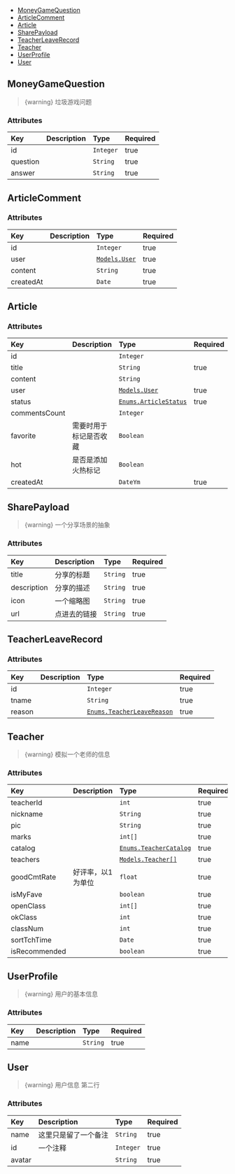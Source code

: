   - [MoneyGameQuestion](#MoneyGameQuestion)
  - [ArticleComment](#ArticleComment)
  - [Article](#Article)
  - [SharePayload](#SharePayload)
  - [TeacherLeaveRecord](#TeacherLeaveRecord)
  - [Teacher](#Teacher)
  - [UserProfile](#UserProfile)
  - [User](#User)

<a name="MoneyGameQuestion"></a>
## MoneyGameQuestion

> {warning} 垃圾游戏问题

### Attributes
|Key|Description|Type|Required|
|:-|:-|:-|:-|
|id | |`Integer`|true|
|question | |`String`|true|
|answer | |`String`|true|

<a name="ArticleComment"></a>
## ArticleComment
### Attributes
|Key|Description|Type|Required|
|:-|:-|:-|:-|
|id | |`Integer`|true|
|user | |[`Models.User`](/docs/{{version}}/generated/models#User)|true|
|content | |`String`|true|
|createdAt | |`Date`|true|

<a name="Article"></a>
## Article
### Attributes
|Key|Description|Type|Required|
|:-|:-|:-|:-|
|id | |`Integer`| |
|title | |`String`|true|
|content | |`String`| |
|user | |[`Models.User`](/docs/{{version}}/generated/models#User)|true|
|status | |[`Enums.ArticleStatus`](/docs/{{version}}/generated/enums#ArticleStatus)|true|
|commentsCount | |`Integer`| |
|favorite |需要时用于标记是否收藏|`Boolean`| |
|hot |是否是添加火热标记|`Boolean`| |
|createdAt | |`DateYm`|true|

<a name="SharePayload"></a>
## SharePayload

> {warning} 一个分享场景的抽象

### Attributes
|Key|Description|Type|Required|
|:-|:-|:-|:-|
|title |分享的标题|`String`|true|
|description |分享的描述|`String`|true|
|icon |一个缩略图|`String`|true|
|url |点进去的链接|`String`|true|

<a name="TeacherLeaveRecord"></a>
## TeacherLeaveRecord
### Attributes
|Key|Description|Type|Required|
|:-|:-|:-|:-|
|id | |`Integer`|true|
|tname | |`String`|true|
|reason | |[`Enums.TeacherLeaveReason`](/docs/{{version}}/generated/enums#TeacherLeaveReason)|true|

<a name="Teacher"></a>
## Teacher

> {warning} 模拟一个老师的信息

### Attributes
|Key|Description|Type|Required|
|:-|:-|:-|:-|
|teacherId | |`int`|true|
|nickname | |`String`|true|
|pic | |`String`|true|
|marks | |`int[]`|true|
|catalog | |[`Enums.TeacherCatalog`](/docs/{{version}}/generated/enums#TeacherCatalog)|true|
|teachers | |[`Models.Teacher[]`](/docs/{{version}}/generated/models#Teacher)|true|
|goodCmtRate |好评率，以1为单位|`float`|true|
|isMyFave | |`boolean`|true|
|openClass | |`int[]`|true|
|okClass | |`int`|true|
|classNum | |`int`|true|
|sortTchTime | |`Date`|true|
|isRecommended | |`boolean`|true|

<a name="UserProfile"></a>
## UserProfile

> {warning} 用户的基本信息

### Attributes
|Key|Description|Type|Required|
|:-|:-|:-|:-|
|name | |`String`|true|

<a name="User"></a>
## User

> {warning} 用户信息
第二行

### Attributes
|Key|Description|Type|Required|
|:-|:-|:-|:-|
|name |这里只是留了一个备注|`String`|true|
|id |一个注释|`Integer`|true|
|avatar | |`String`|true|

